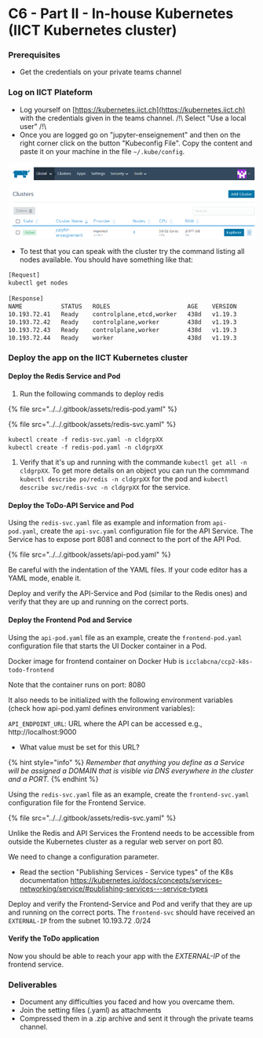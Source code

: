 # C6 - Part II - In-house Kubernetes (IICT Kubernetes cluster)

### Prerequisites

* Get the credentials on your private teams channel

### Log on IICT Plateform

* Log yourself on [https://kubernetes.iict.ch](https://kubernetes.iict.ch) with the credentials given in the teams channel. /!\ Select "Use a local user" /!\\
* Once you are logged go on "jupyter-enseignement" and then on the right corner click on the button "Kubeconfig File". Copy the content and paste it on your machine in the file `~/.kube/config`.

![kubernetes iict](<../../.gitbook/assets/image (9).png>)

* To test that you can speak with the cluster try the command listing all nodes available. You should have something like that:

```shell
[Request]
kubectl get nodes

[Response]
NAME           STATUS   ROLES                      AGE    VERSION
10.193.72.41   Ready    controlplane,etcd,worker   438d   v1.19.3
10.193.72.42   Ready    controlplane,worker        438d   v1.19.3
10.193.72.43   Ready    controlplane,worker        438d   v1.19.3
10.193.72.44   Ready    worker                     438d   v1.19.3
```

### Deploy the app on the IICT Kubernetes cluster

#### Deploy the Redis Service and Pod

1. Run the following commands to deploy redis

{% file src="../../.gitbook/assets/redis-pod.yaml" %}

{% file src="../../.gitbook/assets/redis-svc.yaml" %}



```shell
kubectl create -f redis-svc.yaml -n cldgrpXX
kubectl create -f redis-pod.yaml -n cldgrpXX
```

1. Verify that it's up and running with the commande `kubectl get all -n cldgrpXX`. To get more details on an object you can run the commmand `kubectl describe po/redis -n cldgrpXX` for the pod and `kubectl describe svc/redis-svc -n cldgrpXX` for the service.

#### Deploy the ToDo-API Service and Pod

Using the `redis-svc.yaml` file as example and information from `api-pod.yaml`, create the `api-svc.yaml` configuration file for the API Service. The Service has to expose port 8081 and connect to the port of the API Pod.

{% file src="../../.gitbook/assets/api-pod.yaml" %}





Be careful with the indentation of the YAML files. If your code editor has a YAML mode, enable it.

Deploy and verify the API-Service and Pod (similar to the Redis ones) and verify that they are up and running on the correct ports.

#### Deploy the Frontend Pod and Service

Using the `api-pod.yaml` file as an example, create the `frontend-pod.yaml` configuration file that starts the UI Docker container in a Pod.

Docker image for frontend container on Docker Hub is `icclabcna/ccp2-k8s-todo-frontend`

Note that the container runs on port: 8080

It also needs to be initialized with the following environment variables (check how api-pod.yaml defines environment variables):

`API_ENDPOINT_URL`: URL where the API can be accessed e.g., http://localhost:9000

* What value must be set for this URL?

{% hint style="info" %}
_Remember that anything you define as a Service will be assigned a DOMAIN that is visible via DNS everywhere in the cluster and a PORT._
{% endhint %}

Using the `redis-svc.yaml` file as an example, create the `frontend-svc.yaml` configuration file for the Frontend Service.

{% file src="../../.gitbook/assets/redis-svc.yaml" %}

Unlike the Redis and API Services the Frontend needs to be accessible from outside the Kubernetes cluster as a regular web server on port 80.

We need to change a configuration parameter.

* Read the section "Publishing Services - Service types" of the K8s documentation https://kubernetes.io/docs/concepts/services-networking/service/#publishing-services---service-types

Deploy and verify the Frontend-Service and Pod and verify that they are up and running on the correct ports. The `frontend-svc` should have received an `EXTERNAL-IP` from the subnet 10.193.72 .0/24

#### Verify the ToDo application

Now you should be able to reach your app with the _EXTERNAL-IP_ of the frontend service.

### Deliverables <a href="#deliverables" id="deliverables"></a>

* Document any difficulties you faced and how you overcame them.
* Join the setting files (.yaml) as attachments
* Compressed them in a .zip archive and sent it through the private teams channel.


